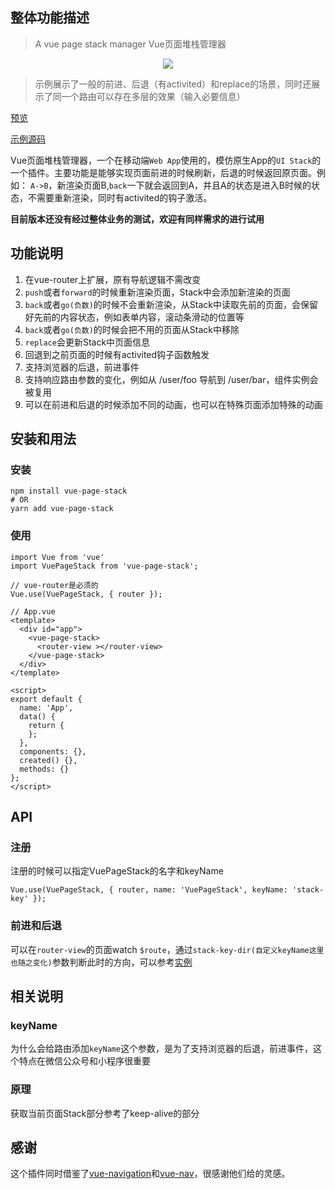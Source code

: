 ## 整体功能描述

<!-- <p align="center">
  <img src="https://i.loli.net/2019/05/22/5ce4f2d09e77326615.png">
</p> -->

> A vue page stack manager Vue页面堆栈管理器

<p align="center">
  <img src="https://i.loli.net/2019/06/04/5cf64c9ea1f1d71714.gif">
</p>

> 示例展示了一般的前进、后退（有activited）和replace的场景，同时还展示了同一个路由可以存在多层的效果（输入必要信息）

[预览](https://hezhongfeng.github.io/vue-page-stack-example/)

[示例源码](https://github.com/hezhongfeng/vue-page-stack-example)

Vue页面堆栈管理器，一个在移动端`Web App`使用的，模仿原生App的`UI Stack`的一个插件。主要功能是能够实现页面前进的时候刷新，后退的时候返回原页面。例如：
`A->B`，新渲染页面B,`back`一下就会返回到A，并且A的状态是进入B时候的状态，不需要重新渲染，同时有activited的钩子激活。

**目前版本还没有经过整体业务的测试，欢迎有同样需求的进行试用**

## 功能说明

1. 在vue-router上扩展，原有导航逻辑不需改变
2. `push`或者`forward`的时候重新渲染页面，Stack中会添加新渲染的页面
3. `back`或者`go(负数)`的时候不会重新渲染，从Stack中读取先前的页面，会保留好先前的内容状态，例如表单内容，滚动条滑动的位置等
4. `back`或者`go(负数)`的时候会把不用的页面从Stack中移除
5. `replace`会更新Stack中页面信息
6. 回退到之前页面的时候有activited钩子函数触发
7. 支持浏览器的后退，前进事件
8. 支持响应路由参数的变化，例如从 /user/foo 导航到 /user/bar，组件实例会被复用
9. 可以在前进和后退的时候添加不同的动画，也可以在特殊页面添加特殊的动画

## 安装和用法

### 安装

```
npm install vue-page-stack
# OR
yarn add vue-page-stack
```

### 使用

```
import Vue from 'vue'
import VuePageStack from 'vue-page-stack';

// vue-router是必须的
Vue.use(VuePageStack, { router }); 
```

```
// App.vue
<template>
  <div id="app">
    <vue-page-stack>
      <router-view ></router-view>
    </vue-page-stack>
  </div>
</template>

<script>
export default {
  name: 'App',
  data() {
    return {
    };
  },
  components: {},
  created() {},
  methods: {}
};
</script>

```

## API

### 注册
注册的时候可以指定VuePageStack的名字和keyName
```
Vue.use(VuePageStack, { router, name: 'VuePageStack', keyName: 'stack-key' });
```

### 前进和后退
可以在`router-view`的页面watch `$route`，通过`stack-key-dir(自定义keyName这里也随之变化)`参数判断此时的方向，可以参考[实例](https://github.com/hezhongfeng/vue-page-stack-example)

## 相关说明

### keyName
为什么会给路由添加`keyName`这个参数，是为了支持浏览器的后退，前进事件，这个特点在微信公众号和小程序很重要

### 原理
获取当前页面Stack部分参考了keep-alive的部分

## 感谢
这个插件同时借鉴了[vue-navigation](https://github.com/zack24q/vue-navigation)和[vue-nav](https://github.com/nearspears/vue-nav)，很感谢他们给的灵感。
